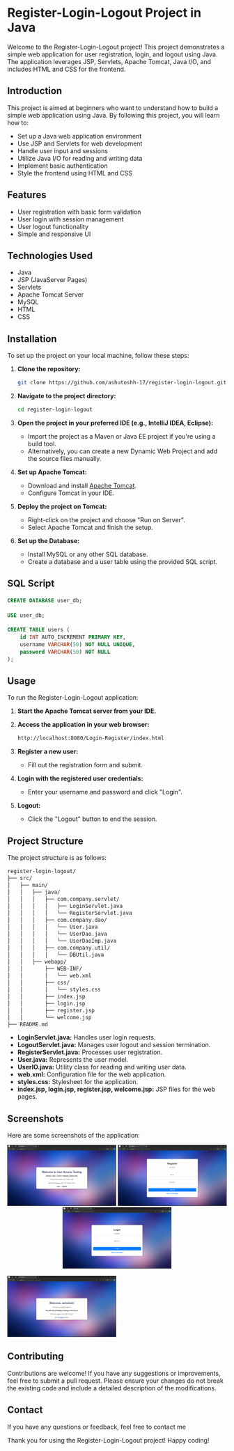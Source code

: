 # Register-Login-Logout Project in Java

Welcome to the Register-Login-Logout project! This project demonstrates a simple web application for user registration, login, and logout using Java. The application leverages JSP, Servlets, Apache Tomcat, Java I/O, and includes HTML and CSS for the frontend.

## Introduction

This project is aimed at beginners who want to understand how to build a simple web application using Java. By following this project, you will learn how to:

- Set up a Java web application environment
- Use JSP and Servlets for web development
- Handle user input and sessions
- Utilize Java I/O for reading and writing data
- Implement basic authentication
- Style the frontend using HTML and CSS

## Features

- User registration with basic form validation
- User login with session management
- User logout functionality
- Simple and responsive UI

## Technologies Used

- Java
- JSP (JavaServer Pages)
- Servlets
- Apache Tomcat Server
- MySQL
- HTML
- CSS

## Installation

To set up the project on your local machine, follow these steps:

1. **Clone the repository:**

    ```bash
    git clone https://github.com/ashutoshh-17/register-login-logout.git
    ```

2. **Navigate to the project directory:**

    ```bash
    cd register-login-logout
    ```

3. **Open the project in your preferred IDE (e.g., IntelliJ IDEA, Eclipse):**

    - Import the project as a Maven or Java EE project if you're using a build tool.
    - Alternatively, you can create a new Dynamic Web Project and add the source files manually.

4. **Set up Apache Tomcat:**

    - Download and install [Apache Tomcat](http://tomcat.apache.org/).
    - Configure Tomcat in your IDE.

5. **Deploy the project on Tomcat:**

    - Right-click on the project and choose "Run on Server".
    - Select Apache Tomcat and finish the setup.

6. **Set up the Database:**

    - Install MySQL or any other SQL database.
    - Create a database and a user table using the provided SQL script.

## SQL Script

```sql
CREATE DATABASE user_db;

USE user_db;

CREATE TABLE users (
    id INT AUTO_INCREMENT PRIMARY KEY,
    username VARCHAR(50) NOT NULL UNIQUE,
    password VARCHAR(50) NOT NULL
);
```      

## Usage

To run the Register-Login-Logout application:

1. **Start the Apache Tomcat server from your IDE.**

2. **Access the application in your web browser:**

    ```bash
    http://localhost:8080/Login-Register/index.html
    ```

3. **Register a new user:**

    - Fill out the registration form and submit.

4. **Login with the registered user credentials:**

    - Enter your username and password and click "Login".

5. **Logout:**

    - Click the "Logout" button to end the session.

## Project Structure

The project structure is as follows:

```
register-login-logout/
├── src/
│   ├── main/
│   │   ├── java/
│   │   │   ├── com.company.servlet/
│   │   │   │   ├── LoginServlet.java
│   │   │   │   └── RegisterServlet.java
│   │   │   ├── com.company.dao/
│   │   │   │   └── User.java
│   │   │   │   └── UserDao.java
│   │   │   │   └── UserDaoImp.java
│   │   │   ├── com.company.util/
│   │   │   │   └── DBUtil.java
│   │   ├── webapp/
│   │       ├── WEB-INF/
│   │       │   └── web.xml
│   │       ├── css/
│   │       │   └── styles.css
│   │       ├── index.jsp
│   │       ├── login.jsp
│   │       ├── register.jsp
│   │       └── welcome.jsp
├── README.md
```

- **LoginServlet.java:** Handles user login requests.
- **LogoutServlet.java:** Manages user logout and session termination.
- **RegisterServlet.java:** Processes user registration.
- **User.java:** Represents the user model.
- **UserIO.java:** Utility class for reading and writing user data.
- **web.xml:** Configuration file for the web application.
- **styles.css:** Stylesheet for the application.
- **index.jsp, login.jsp, register.jsp, welcome.jsp:** JSP files for the web pages.

## Screenshots

Here are some screenshots of the application:

<p align="center">
  <img src="screenshots/homepage.png" alt="Home Page" width="250">
  <img src="screenshots/register.png" alt="Register Page" width="250">
  <img src="screenshots/login.png" alt="Login Page" width="250">
</p>
  <img src="screenshots/welcome.png" alt="Welcome Page" width="250">

## Contributing

Contributions are welcome! If you have any suggestions or improvements, feel free to submit a pull request. Please ensure your changes do not break the existing code and include a detailed description of the modifications.

## Contact

If you have any questions or feedback, feel free to contact me

Thank you for using the Register-Login-Logout project! Happy coding!
